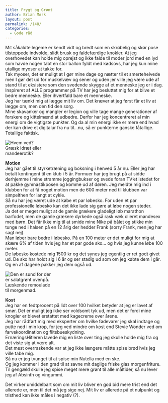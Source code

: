 ```yaml
---
title: Frygt og Grønt
author: Brian Mørk
layout: post
permalink: /148/
categories:
  - Gode råd
---
```

Mit såkaldte legeme er kendt vidt og bredt som en skrøbelig og skør pose tilstoppede indvolde, slidt brusk og faldefærdige knokler. At jeg overhovedet kan holde mig oprejst og ikke falde til moder jord med en lyd som havde nogen tabt en stor ballon fyldt med kødsovs, har jeg kun mine utallige myoser at takke for.  
Tak myoser, det er muligt at I gør mine dage og nætter til et smertehelvede men I gør det ud for muskelvæv og sener og uden jer ville jeg være ude af stand til at eksistere som den svedende skygge af et menneske jeg er i dag.  
Inspireret af ALLE programmer på TV har jeg besluttet mig for at blive et bedre menneske. Eller ihvertfald bare et menneske.  
Jeg har tænkt mig at lægge mit liv om. Det kræver at jeg først får et liv at lægge om, men den tid den sorg.  
Mine skavanker og mangler er legion og ville tage mange generationer af forskere og kittelmænd at udbedre. Derfor har jeg koncentreret al min energi om de vigtigste punkter. Og da al min energi ikke er mere end hvad der kan drive et digitalur fra nu til…nu, så er punkterne ganske fåtallige. Totallige faktisk.

<div class="bitImage bitRight" style="width: 202px">
  <img src="http://www.abekat.net/images/grsk.jpg" alt="Hvem ved?" /><br /> Græsk idræt eller mandeerotik?
</div>

**Motion**  
Jeg har gået til styrketræning og boksning i henved 5 år nu. Eller jeg har betalt kontingent til en klub i 5 år. Formuer har jeg brugt på at sidde derhjemme i mine stramme joggingbukser og svede foran TV’et istedet for at pakke gymnastikposen og komme ud af døren. Jeg meldte mig ind i klubben for at få noget motion men de 600 meter ned til klubben var simpelthen for langt at cykle.  
Så nu har jeg været ude at købe et par løbesko. For uden et par professionelle løbesko kan det ikke lade sig gøre at løbe nogen steder.  
Ja det er meget muligt at de gamle grækere gladeligt løb marathon barfodet, men de gamle grækere dyrkede også rask væk olieret mandesex med børn. Det får ikke mig til at smide mine Nike på bålet og stikke min tunge ned i halsen på en 12 årig der hedder Frank (sorry Frank, men jeg har sagt nej).  
Man løber bare bedre i løbesko. På en 100 meter er det muligt for mig at skære 6% af tiden hvis jeg har et par gode sko… og hvis jeg kunne løbe 100 meter.  
De løbesko kostede mig 1500 kr og det synes jeg egentlig er ret godt givet ud. De sko har holdt sig i 6 år og ser stadig ud som om jeg købte dem i går.  
Og en af dagene pakker jeg dem også ud.

<div class="bitImage bitLeft" style="width: 152px">
  <img src="http://www.abekat.net/images/remoulade.jpg" alt="Den er sund for der er salatgrønt ovenpå." /><br /> Læskende remoulade til morgenmad.
</div>

**Kost**  
Jeg har en fedtprocent på lidt over 100 hvilket betyder at jeg er lavet af smør. Det er muligt jeg ikke ser voldsomt tyk ud, men det er fordi mine knogler er blevet erstattet med kagecreme over årene.  
Jeg har rådført mig med eksperter om hvilke fødevarer jeg skal indtage og putte ned i min krop, for jeg ved mindre om kost end Stevie Wonder ved om farvekoordination og flitsbueskydning.  
ErnæringsHitleren lavede mig en liste over ting jeg skulle holde mig fra og det viste sig at være alt.  
Det mest overraskende var at jeg ikke længere måtte spise brød hvis jeg ville tabe mig.  
Så nu er jeg tvunget til at spise min Nutella med en ske.  
Og jeg kommer i den grad til at savne mit daglige friske glas morgenfriture.  
Til gengæld skulle jeg spise meget mere grønt til alle måltider, så nu lever jeg af Absinth og vingummi.

Det virker umiddelbart som om mit liv bliver en god bid mere trist end det allerede er, men til det må jeg sige nej. Mit liv er allerede på et nulpunkt og tristhed kan ikke måles i negativ (?).
